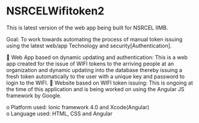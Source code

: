 # NSRCELWifitoken2
This is latest version of the web app being built for NSRCEL IIMB.

Goal: To work towards automating the process of manual token issuing using the latest web/app Technology and security[Authentication].

	Web App based on dynamic updating and authentication: 
  This is a web app created for the issue of WIFI tokens to the arriving people at an organization and dynamic updating into 
  the database thereby issuing a fresh token automatically to the user with a unique key and password to login to the WIFI. 
	Website based on WIFI token issuing: This is ongoing at the time of this application and is being worked on using the Angular
  JS framework by Google. 
  
o	Platform used: Ionic framework 4.0 and Xcode(Angular)<br/>
o	Language used: HTML, CSS and Angular

